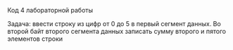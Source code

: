 Код 4 лабораторной работы

Задача: ввести строку из цифр от 0 до 5 в первый сегмент данных. Во второй байт второго сегмента данных записать сумму второго и пятого элементов строки